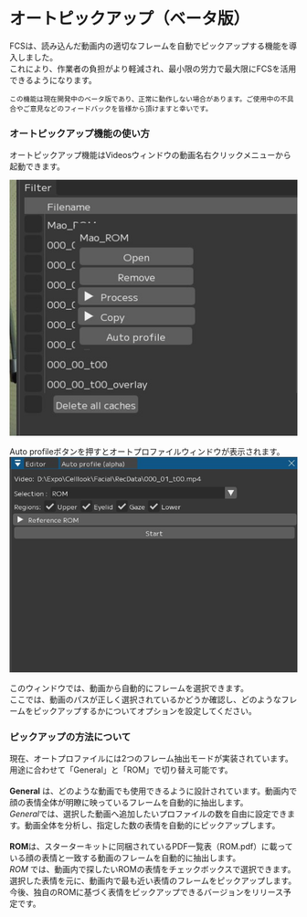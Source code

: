 # オートピックアップ（ベータ版）
FCSは、読み込んだ動画内の適切なフレームを自動でピックアップする機能を導入しました。  
これにより、作業者の負担がより軽減され、最小限の労力で最大限にFCSを活用できるようになります。

```{attention}
この機能は現在開発中のベータ版であり、正常に動作しない場合があります。ご使用中の不具合やご意見などのフィードバックを皆様から頂けますと幸いです。
```
  

### オートピックアップ機能の使い方
オートピックアップ機能はVideosウィンドウの動画名右クリックメニューから起動できます。

![](images/012_auto_profiles.jpg)

Auto profileボタンを押すとオートプロファイルウィンドウが表示されます。
![](images/012_auto_profile_window.jpg)

このウィンドウでは、動画から自動的にフレームを選択できます。  
ここでは、動画のパスが正しく選択されているかどうか確認し、どのようなフレームをピックアップするかについてオプションを設定してください。  

### ピックアップの方法について
現在、オートプロファイルには2つのフレーム抽出モードが実装されています。用途に合わせて「General」と「ROM」で切り替え可能です。  
<br>
**General** は、どのような動画でも使用できるように設計されています。動画内で顔の表情全体が明瞭に映っているフレームを自動的に抽出します。  
*General*では、選択した動画へ追加したいプロファイルの数を自由に設定できます。動画全体を分析し、指定した数の表情を自動的にピックアップします。  
<br>
**ROM**は、スターターキットに同梱されているPDF一覧表（ROM.pdf）に載っている顔の表情と一致する動画のフレームを自動的に抽出します。  
*ROM* では、動画内で探したいROMの表情をチェックボックスで選択できます。選択した表情を元に、動画内で最も近い表情のフレームをピックアップします。  
今後、独自のROMに基づく表情をピックアップできるバージョンをリリース予定です。

